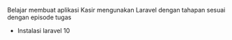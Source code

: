 Belajar membuat aplikasi Kasir mengunakan Laravel dengan tahapan sesuai dengan episode tugas
- Instalasi laravel 10